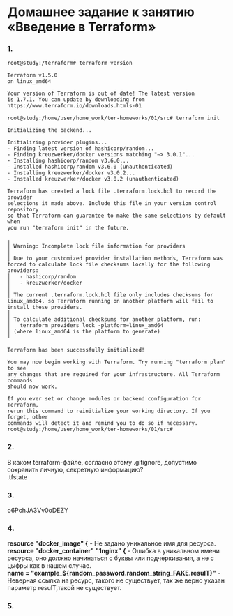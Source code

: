 # Домашнее задание к занятию «Введение в Terraform»
### 1.
```
root@study:/terraform# terraform version

Terraform v1.5.0
on linux_amd64

Your version of Terraform is out of date! The latest version
is 1.7.1. You can update by downloading from https://www.terraform.io/downloads.htmls-01
```
```
root@study:/home/user/home_work/ter-homeworks/01/src# terraform init

Initializing the backend...

Initializing provider plugins...
- Finding latest version of hashicorp/random...
- Finding kreuzwerker/docker versions matching "~> 3.0.1"...
- Installing hashicorp/random v3.6.0...
- Installed hashicorp/random v3.6.0 (unauthenticated)
- Installing kreuzwerker/docker v3.0.2...
- Installed kreuzwerker/docker v3.0.2 (unauthenticated)

Terraform has created a lock file .terraform.lock.hcl to record the provider
selections it made above. Include this file in your version control repository
so that Terraform can guarantee to make the same selections by default when
you run "terraform init" in the future.

╷
│ Warning: Incomplete lock file information for providers
│ 
│ Due to your customized provider installation methods, Terraform was forced to calculate lock file checksums locally for the following providers:
│   - hashicorp/random
│   - kreuzwerker/docker
│ 
│ The current .terraform.lock.hcl file only includes checksums for linux_amd64, so Terraform running on another platform will fail to install these providers.
│ 
│ To calculate additional checksums for another platform, run:
│   terraform providers lock -platform=linux_amd64
│ (where linux_amd64 is the platform to generate)
╵

Terraform has been successfully initialized!

You may now begin working with Terraform. Try running "terraform plan" to see
any changes that are required for your infrastructure. All Terraform commands
should now work.

If you ever set or change modules or backend configuration for Terraform,
rerun this command to reinitialize your working directory. If you forget, other
commands will detect it and remind you to do so if necessary.
root@study:/home/user/home_work/ter-homeworks/01/src# 
```
### 2.  
 В каком terraform-файле, согласно этому .gitignore, допустимо сохранить личную, секретную информацию?  
 .tfstate
### 3.
o6PchJA3Vv0oDEZY  
### 4.  
**resource "docker_image" {**  - Не задано уникальное имя для ресурса.  
**resource "docker_container" "1nginx" {**  - Ошибка в уникальном имени ресурса, оно должно начинаться с буквы или подчеркивания, а не с цыфры как в нашем случае.  
**name  = "example_${random_password.random_string_FAKE.resulT}"** - Неверная ссылка на ресурс, такого  не существует, так же верно указан параметр resulT,такой не существует.
### 5.

 

